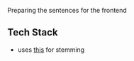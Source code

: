 Preparing the sentences for the frontend

## Tech Stack

- uses [this](https://github.com/linuxscout/tashaphyne) for stemming